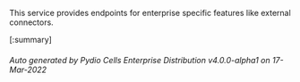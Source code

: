 






This service provides endpoints for enterprise specific features like external connectors.

[:summary]

###### Auto generated by Pydio Cells Enterprise Distribution v4.0.0-alpha1 on 17-Mar-2022
